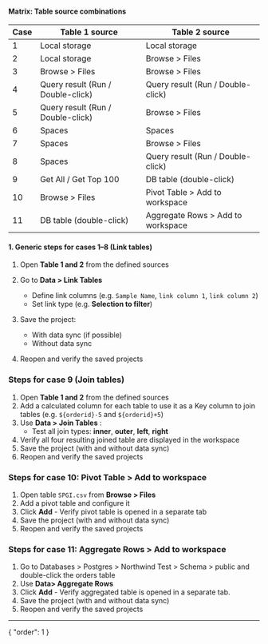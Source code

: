 #### Matrix: Table source combinations

| Case | Table 1 source                 | Table 2 source              |
|------|---------------------------------|-----------------------------|
| 1    | Local storage                  | Local storage               |
| 2    | Local storage                  | Browse > Files              |
| 3    | Browse > Files                 | Browse > Files              |
| 4    | Query result (Run / Double-click) | Query result (Run / Double-click) |
| 5    | Query result (Run / Double-click) | Browse > Files              |
| 6     | Spaces                        | Spaces                     |
| 7     | Spaces                        | Browse > Files             |
| 8     | Spaces                        | Query result (Run / Double-click)              |
| 9    | Get All / Get Top 100          | DB table (double-click)     |
| 10    | Browse > Files| Pivot Table > Add to workspace                            |
| 11    | DB table (double-click) |  Aggregate Rows > Add to workspace                       |

#### 1. Generic steps for cases 1–8 (Link tables)

1. Open **Table 1 and 2** from the defined sources
2. Go to **Data > Link Tables** 
   - Define link columns (e.g. `Sample Name`, `link column 1`, `link column 2`) 
   - Set link type (e.g. **Selection to filter**)
  
3. Save the project:  
   - With data sync (if possible)  
   - Without data sync
4. Reopen and verify the saved projects

### Steps for case 9 (Join tables)

1. Open **Table 1 and 2** from the defined sources
2. Add a calculated column for each table to use it as a Key column to join tables (e.g. `${orderid}-5` and `${orderid}+5`)
2. Use **Data > Join Tables** :  
   - Test all join types: **inner**, **outer**, **left**, **right**  
3. Verify all four resulting joined table are displayed in the workspace
4. Save the project (with and without data sync)
5. Reopen and verify the saved projects

### Steps for case 10: Pivot Table > Add to workspace

1. Open table `SPGI.csv` from **Browse > Files**
2. Add a pivot table and configure it
3. Click **Add**  - Verify pivot table is opened in a separate tab 
4. Save the project (with and without data sync)
5. Reopen and verify the saved projects

### Steps for case 11: Aggregate Rows > Add to workspace

1. Go to Databases > Postgres > Northwind Test > Schema > public and double-click the orders table  
2. Use **Data> Aggregate Rows**
3. Click **Add** - Verify aggregated table is opened in a separate tab.  
4. Save the project (with and without data sync)
5. Reopen and verify the saved projects

---
{
  "order": 1
}